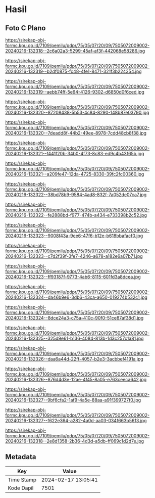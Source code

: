 # Hasil

## Foto C Plano

https://sirekap-obj-formc.kpu.go.id/7109/pemilu/pdpr/75/05/07/20/09/7505072009002-20240216-132318--2c6a02a3-5299-45af-af3f-442068e58286.jpg

https://sirekap-obj-formc.kpu.go.id/7109/pemilu/pdpr/75/05/07/20/09/7505072009002-20240216-132319--b2df0875-fc48-4fe1-8471-321f3b224354.jpg

https://sirekap-obj-formc.kpu.go.id/7109/pemilu/pdpr/75/05/07/20/09/7505072009002-20240216-132319--aebb74ff-5e64-4126-9302-d6850d0f6ced.jpg

https://sirekap-obj-formc.kpu.go.id/7109/pemilu/pdpr/75/05/07/20/09/7505072009002-20240216-132320--87208438-5b53-4c84-8290-148b87e03790.jpg

https://sirekap-obj-formc.kpu.go.id/7109/pemilu/pdpr/75/05/07/20/09/7505072009002-20240216-132320--7deadd8f-44b2-49ee-8978-7cdd48cb8f38.jpg

https://sirekap-obj-formc.kpu.go.id/7109/pemilu/pdpr/75/05/07/20/09/7505072009002-20240216-132321--f441f20b-34b0-4f73-8c83-ed9c4b43f65b.jpg

https://sirekap-obj-formc.kpu.go.id/7109/pemilu/pdpr/75/05/07/20/09/7505072009002-20240216-132321--a209fe47-12da-4725-8330-39fc2fc00360.jpg

https://sirekap-obj-formc.kpu.go.id/7109/pemilu/pdpr/75/05/07/20/09/7505072009002-20240216-132322--38bd78b9-9584-4ad8-832f-7a052de07ca7.jpg

https://sirekap-obj-formc.kpu.go.id/7109/pemilu/pdpr/75/05/07/20/09/7505072009002-20240216-132322--fe2888bd-f977-474b-a434-e733398b2c52.jpg

https://sirekap-obj-formc.kpu.go.id/7109/pemilu/pdpr/75/05/07/20/09/7505072009002-20240216-132323--9008f43a-9ee6-47f6-b12e-b618bbafacf0.jpg

https://sirekap-obj-formc.kpu.go.id/7109/pemilu/pdpr/75/05/07/20/09/7505072009002-20240216-132323--c7d2f39f-3fe7-4246-a678-a182e6a07b71.jpg

https://sirekap-obj-formc.kpu.go.id/7109/pemilu/pdpr/75/05/07/20/09/7505072009002-20240216-132323--ff93187f-9773-4ab6-8115-601fd3a8dcea.jpg

https://sirekap-obj-formc.kpu.go.id/7109/pemilu/pdpr/75/05/07/20/09/7505072009002-20240216-132324--da46b9e6-3db6-43ca-a650-019274b532c1.jpg

https://sirekap-obj-formc.kpu.go.id/7109/pemilu/pdpr/75/05/07/20/09/7505072009002-20240216-132324--8dce24a3-c75a-410c-90f0-51ce87af38d1.jpg

https://sirekap-obj-formc.kpu.go.id/7109/pemilu/pdpr/75/05/07/20/09/7505072009002-20240216-132325--325d9e61-b136-4084-813b-1d3c257c1a81.jpg

https://sirekap-obj-formc.kpu.go.id/7109/pemilu/pdpr/75/05/07/20/09/7505072009002-20240216-132326--daa6a44d-22ff-4057-b2e3-3acbbef4191a.jpg

https://sirekap-obj-formc.kpu.go.id/7109/pemilu/pdpr/75/05/07/20/09/7505072009002-20240216-132326--876d4d3e-12ae-4f45-8a05-e763ceeca642.jpg

https://sirekap-obj-formc.kpu.go.id/7109/pemilu/pdpr/75/05/07/20/09/7505072009002-20240216-132327--9bf6cfa2-1af9-4a5e-88aa-a91f399727f0.jpg

https://sirekap-obj-formc.kpu.go.id/7109/pemilu/pdpr/75/05/07/20/09/7505072009002-20240216-132327--f622e364-a282-4a0d-aa03-034f663b5613.jpg

https://sirekap-obj-formc.kpu.go.id/7109/pemilu/pdpr/75/05/07/20/09/7505072009002-20240216-132318--2e8d1358-2b36-4d3d-a5db-ff069c1d2d7e.jpg


## Metadata

| Key        | Value               |
| ---------- | ------------------- |
| Time Stamp | 2024-02-17 13:05:41 |
| Kode Dapil | 7501                |



